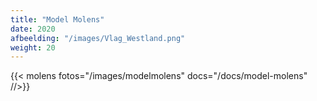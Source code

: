 ```yaml
---
title: "Model Molens"
date: 2020
afbeelding: "/images/Vlag_Westland.png"
weight: 20
---
```


{{< molens fotos="/images/modelmolens" docs="/docs/model-molens" //>}}
